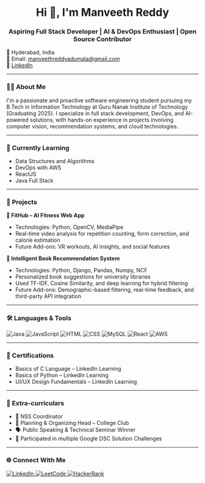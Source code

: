 <h1 align="center">Hi 👋, I'm Manveeth Reddy</h1>
<h3 align="center">Aspiring Full Stack Developer | AI & DevOps Enthusiast | Open Source Contributor</h3>

📍 Hyderabad, India  
📧 Email: manveethreddyadumala@gmail.com  
🔗 [LinkedIn](https://www.linkedin.com/in/manveeth-reddy-3b6292256)

---

### 👨‍💻 About Me

I'm a passionate and proactive software engineering student pursuing my B.Tech in Information Technology at Guru Nanak Institute of Technology (Graduating 2025). I specialize in full stack development, DevOps, and AI-powered solutions, with hands-on experience in projects involving computer vision, recommendation systems, and cloud technologies.

---

### 🧠 Currently Learning

- Data Structures and Algorithms  
- DevOps with AWS  
- ReactJS
-  Java Full Stack  

---

### 💼 Projects

**🔹 FitHub – AI Fitness Web App**  
- Technologies: Python, OpenCV, MediaPipe  
- Real-time video analysis for repetition counting, form correction, and calorie estimation  
- Future Add-ons: VR workouts, AI insights, and social features  

**🔹 Intelligent Book Recommendation System**  
- Technologies: Python, Django, Pandas, Numpy, NCF  
- Personalized book suggestions for university libraries  
- Used TF-IDF, Cosine Similarity, and deep learning for hybrid filtering  
- Future Add-ons: Demographic-based filtering, real-time feedback, and third-party API integration

---

### 🛠️ Languages & Tools

![Java](https://img.shields.io/badge/Java-ED8B00?style=for-the-badge&logo=java&logoColor=white)
![JavaScript](https://img.shields.io/badge/JavaScript-F7DF1E?style=for-the-badge&logo=javascript&logoColor=black)
![HTML](https://img.shields.io/badge/HTML5-E34F26?style=for-the-badge&logo=html5&logoColor=white)
![CSS](https://img.shields.io/badge/CSS3-1572B6?style=for-the-badge&logo=css3&logoColor=white)
![MySQL](https://img.shields.io/badge/MySQL-005C84?style=for-the-badge&logo=mysql&logoColor=white)
![React](https://img.shields.io/badge/React-20232A?style=for-the-badge&logo=react&logoColor=61DAFB)
![AWS](https://img.shields.io/badge/AWS-FF9900?style=for-the-badge&logo=amazonaws&logoColor=white)

---

### 📜 Certifications

- Basics of C Language – LinkedIn Learning  
- Basics of Python – LinkedIn Learning  
- UI/UX Design Fundamentals – LinkedIn Learning  

---

### 🌱 Extra-curriculars

- 🏅 NSS Coordinator  
- 🧠 Planning & Organizing Head – College Club  
- 🗣️ Public Speaking & Technical Seminar Winner  
- 🧩 Participated in multiple Google DSC Solution Challenges  

---

### 🌐 Connect With Me

<p align="left">
  <a href="https://www.linkedin.com/in/manveeth-reddy-3b6292256" target="_blank">
    <img src="https://img.shields.io/badge/LinkedIn-blue?style=flat-square&logo=linkedin" alt="LinkedIn" />
  </a>
  <a href="https://leetcode.com/manveeth19/" target="_blank">
    <img src="https://img.shields.io/badge/LeetCode-000?style=flat-square&logo=LeetCode&logoColor=yellow" alt="LeetCode" />
  </a>
  <a href="https://www.hackerrank.com/manveethreddyad1" target="_blank">
    <img src="https://img.shields.io/badge/HackerRank-2EC866?style=flat-square&logo=HackerRank&logoColor=white" alt="HackerRank" />
  </a>

  
</p>
